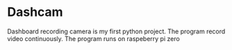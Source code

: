 # Dashcam
Dashboard recording camera is my first python project.
The program record video continuously.
The program runs on raspeberry pi zero
